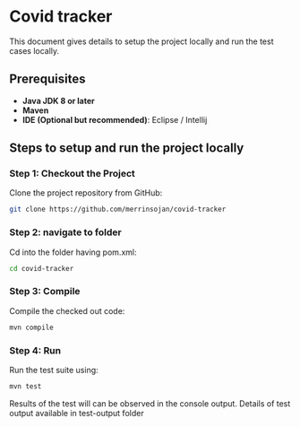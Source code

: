 # Covid tracker

This document gives details to setup the project locally and run the test cases locally.

## Prerequisites

- **Java JDK 8 or later**
- **Maven**
- **IDE (Optional but recommended)**: Eclipse / Intellij
  
## Steps to setup and run the project locally

### Step 1: Checkout the Project
Clone the project repository from GitHub:


```bash
git clone https://github.com/merrinsojan/covid-tracker
```
   
### Step 2: navigate to folder 
Cd into the folder having pom.xml:

```bash
cd covid-tracker
```

### Step 3: Compile 
Compile the checked out code:

```bash
mvn compile
```
   
### Step 4: Run
Run the test suite using: 

```bash
mvn test
```


Results of the test will can be observed in the console output. Details of test output available in test-output folder
